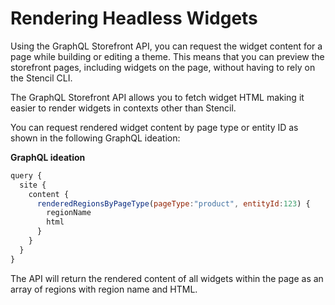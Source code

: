 # Rendering Headless Widgets

Using the GraphQL Storefront API, you can request the widget content for a page while building or editing a theme. This means that you can preview the storefront pages, including widgets on the page, without having to rely on the Stencil CLI. 

The GraphQL Storefront API allows you to fetch widget HTML making it easier to render widgets in contexts other than Stencil.

You can request rendered widget content by page type or entity ID as shown in the following GraphQL ideation:

**GraphQL ideation**

```js
query {
  site {
    content {
      renderedRegionsByPageType(pageType:"product", entityId:123) {
        regionName        
        html
      }
    }
  }
}
```

The API will return the rendered content of all widgets within the page as an array of regions with region name and HTML.
